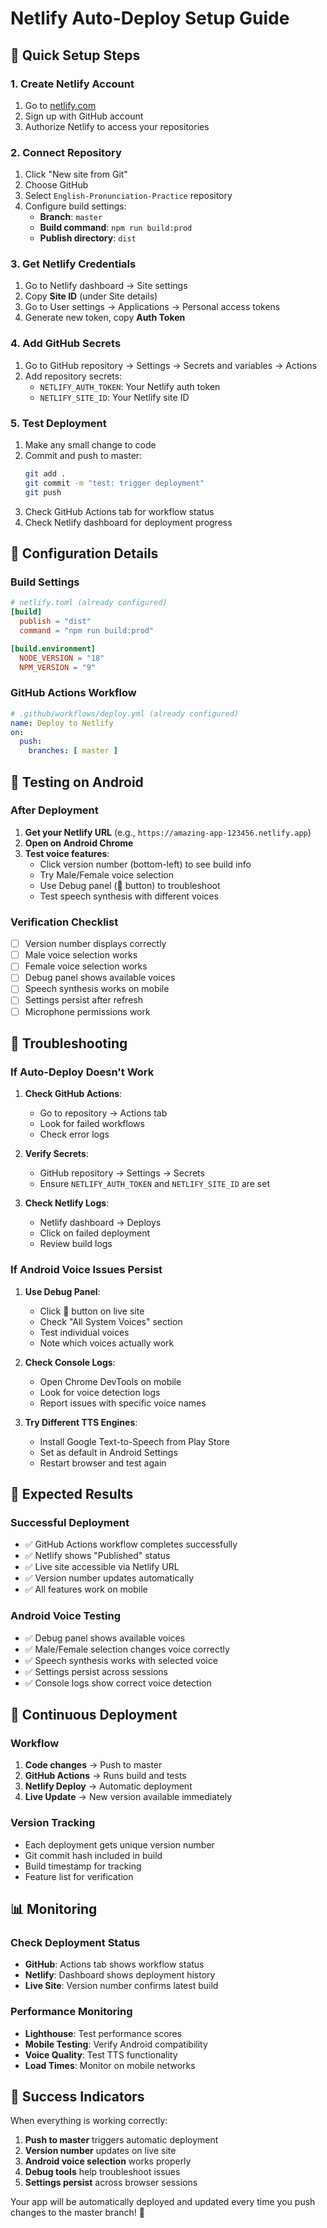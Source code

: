 # Netlify Auto-Deploy Setup Guide

## 🚀 Quick Setup Steps

### 1. Create Netlify Account
1. Go to [netlify.com](https://netlify.com)
2. Sign up with GitHub account
3. Authorize Netlify to access your repositories

### 2. Connect Repository
1. Click "New site from Git"
2. Choose GitHub
3. Select `English-Pronunciation-Practice` repository
4. Configure build settings:
   - **Branch**: `master`
   - **Build command**: `npm run build:prod`
   - **Publish directory**: `dist`

### 3. Get Netlify Credentials
1. Go to Netlify dashboard → Site settings
2. Copy **Site ID** (under Site details)
3. Go to User settings → Applications → Personal access tokens
4. Generate new token, copy **Auth Token**

### 4. Add GitHub Secrets
1. Go to GitHub repository → Settings → Secrets and variables → Actions
2. Add repository secrets:
   - `NETLIFY_AUTH_TOKEN`: Your Netlify auth token
   - `NETLIFY_SITE_ID`: Your Netlify site ID

### 5. Test Deployment
1. Make any small change to code
2. Commit and push to master:
   ```bash
   git add .
   git commit -m "test: trigger deployment"
   git push
   ```
3. Check GitHub Actions tab for workflow status
4. Check Netlify dashboard for deployment progress

## 🔧 Configuration Details

### Build Settings
```toml
# netlify.toml (already configured)
[build]
  publish = "dist"
  command = "npm run build:prod"

[build.environment]
  NODE_VERSION = "18"
  NPM_VERSION = "9"
```

### GitHub Actions Workflow
```yaml
# .github/workflows/deploy.yml (already configured)
name: Deploy to Netlify
on:
  push:
    branches: [ master ]
```

## 📱 Testing on Android

### After Deployment
1. **Get your Netlify URL** (e.g., `https://amazing-app-123456.netlify.app`)
2. **Open on Android Chrome**
3. **Test voice features**:
   - Click version number (bottom-left) to see build info
   - Try Male/Female voice selection
   - Use Debug panel (🐛 button) to troubleshoot
   - Test speech synthesis with different voices

### Verification Checklist
- [ ] Version number displays correctly
- [ ] Male voice selection works
- [ ] Female voice selection works  
- [ ] Debug panel shows available voices
- [ ] Speech synthesis works on mobile
- [ ] Settings persist after refresh
- [ ] Microphone permissions work

## 🐛 Troubleshooting

### If Auto-Deploy Doesn't Work
1. **Check GitHub Actions**:
   - Go to repository → Actions tab
   - Look for failed workflows
   - Check error logs

2. **Verify Secrets**:
   - GitHub repository → Settings → Secrets
   - Ensure `NETLIFY_AUTH_TOKEN` and `NETLIFY_SITE_ID` are set

3. **Check Netlify Logs**:
   - Netlify dashboard → Deploys
   - Click on failed deployment
   - Review build logs

### If Android Voice Issues Persist
1. **Use Debug Panel**:
   - Click 🐛 button on live site
   - Check "All System Voices" section
   - Test individual voices
   - Note which voices actually work

2. **Check Console Logs**:
   - Open Chrome DevTools on mobile
   - Look for voice detection logs
   - Report issues with specific voice names

3. **Try Different TTS Engines**:
   - Install Google Text-to-Speech from Play Store
   - Set as default in Android Settings
   - Restart browser and test again

## 🎯 Expected Results

### Successful Deployment
- ✅ GitHub Actions workflow completes successfully
- ✅ Netlify shows "Published" status
- ✅ Live site accessible via Netlify URL
- ✅ Version number updates automatically
- ✅ All features work on mobile

### Android Voice Testing
- ✅ Debug panel shows available voices
- ✅ Male/Female selection changes voice correctly
- ✅ Speech synthesis works with selected voice
- ✅ Settings persist across sessions
- ✅ Console logs show correct voice detection

## 🔄 Continuous Deployment

### Workflow
1. **Code changes** → Push to master
2. **GitHub Actions** → Runs build and tests
3. **Netlify Deploy** → Automatic deployment
4. **Live Update** → New version available immediately

### Version Tracking
- Each deployment gets unique version number
- Git commit hash included in build
- Build timestamp for tracking
- Feature list for verification

## 📊 Monitoring

### Check Deployment Status
- **GitHub**: Actions tab shows workflow status
- **Netlify**: Dashboard shows deployment history
- **Live Site**: Version number confirms latest build

### Performance Monitoring
- **Lighthouse**: Test performance scores
- **Mobile Testing**: Verify Android compatibility
- **Voice Quality**: Test TTS functionality
- **Load Times**: Monitor on mobile networks

## 🎉 Success Indicators

When everything is working correctly:
1. **Push to master** triggers automatic deployment
2. **Version number** updates on live site
3. **Android voice selection** works properly
4. **Debug tools** help troubleshoot issues
5. **Settings persist** across browser sessions

Your app will be automatically deployed and updated every time you push changes to the master branch! 🚀